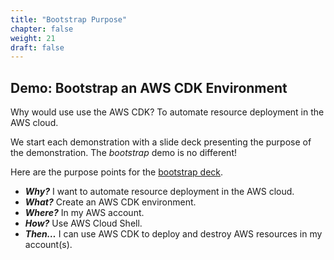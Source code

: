 ```yaml
---
title: "Bootstrap Purpose"
chapter: false
weight: 21
draft: false
---
```


## Demo: Bootstrap an AWS CDK Environment

Why would use use the AWS CDK? To automate resource deployment in the AWS cloud.

We start each demonstration with a slide deck presenting the purpose of the demonstration.
The *bootstrap* demo is no different!

Here are the purpose points for 
the [bootstrap deck](https://github.com/bwer432/awsdemo/blob/main/bootstrap/deck.md).

- ***Why?*** 
  I want to automate resource deployment in the AWS cloud.
- ***What?*** 
  Create an AWS CDK environment.
- ***Where?*** 
  In my AWS account.
- ***How?*** 
  Use AWS Cloud Shell.
- ***Then…*** 
  I can use AWS CDK to deploy and destroy AWS resources in my account(s).

